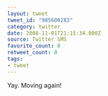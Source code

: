 ```yaml
---
layout: tweet
tweet_id: "985600283"
category: twitter
date: 2008-11-01T21:15:34.000Z
source: Twitter SMS
favorite_count: 0
retweet_count: 0
tags:
- tweet
---
```


Yay. Moving again!
